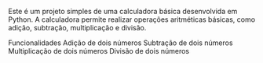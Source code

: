 Este é um projeto simples de uma calculadora básica desenvolvida em Python. A calculadora permite realizar operações aritméticas básicas, como adição, subtração, multiplicação e divisão.

Funcionalidades Adição de dois números Subtração de dois números Multiplicação de dois números Divisão de dois números
